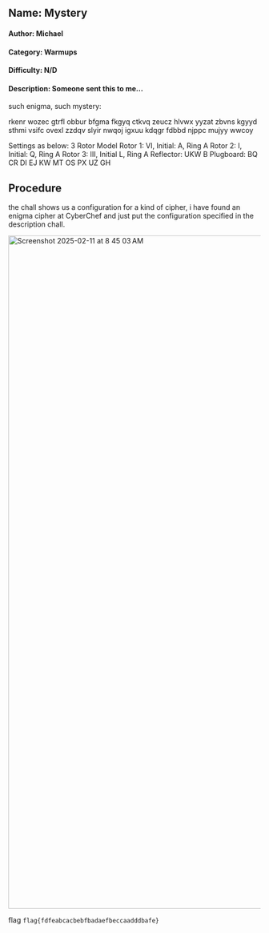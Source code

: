 ## Name: Mystery
#### Author: Michael
#### Category: Warmups 
#### Difficulty: N/D
#### Description: Someone sent this to me...
such enigma, such mystery:

rkenr wozec gtrfl obbur bfgma fkgyq ctkvq zeucz hlvwx yyzat zbvns kgyyd sthmi vsifc ovexl zzdqv slyir nwqoj igxuu kdqgr fdbbd njppc mujyy wwcoy

Settings as below:
3 Rotor Model
Rotor 1: VI, Initial: A, Ring A
Rotor 2: I, Initial: Q, Ring A
Rotor 3: III, Initial L, Ring A
Reflector: UKW B
Plugboard: BQ CR DI EJ KW MT OS PX UZ GH

## Procedure
the chall shows us a configuration for a kind of cipher, i have found an enigma cipher at CyberChef and just put the configuration specified in the description chall.

<img width="1345" alt="Screenshot 2025-02-11 at 8 45 03 AM" src="https://github.com/user-attachments/assets/6c8c39bb-abf6-423f-94fe-042831b8aead" />
<br>

flag ```flag{fdfeabcacbebfbadaefbeccaadddbafe}```
